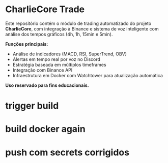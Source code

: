 # CharlieCore Trade

Este repositório contém o módulo de trading automatizado do projeto **CharlieCore**, com integração à Binance e sistema de voz inteligente com análise dos tempos gráficos (4h, 1h, 15min e 5min). 

**Funções principais:**
- Análise de indicadores (MACD, RSI, SuperTrend, OBV)
- Alertas em tempo real por voz no Discord
- Estratégia baseada em múltiplos timeframes
- Integração com Binance API
- Infraestrutura em Docker com Watchtower para atualização automática

**Uso reservado para fins educacionais.**


# trigger build
# build docker again
# push com secrets corrigidos
